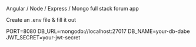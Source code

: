 Angular / Node / Express / Mongo full stack forum app

Create an .env file & fill it out

PORT=8080
DB_URL=mongodb://localhost:27017
DB_NAME=your-db-dabe
JWT_SECRET=your-jwt-secret
